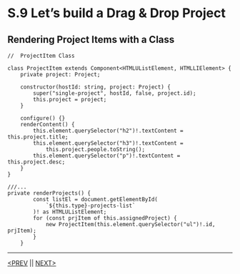 # S.9 Let’s build a Drag & Drop Project

## Rendering Project Items with a Class

```tsx
//  ProjectItem Class

class ProjectItem extends Component<HTMLUListElement, HTMLLIElement> {
	private project: Project;

	constructor(hostId: string, project: Project) {
		super("single-project", hostId, false, project.id);
		this.project = project;
	}

	configure() {}
	renderContent() {
		this.element.querySelector("h2")!.textContent = this.project.title;
		this.element.querySelector("h3")!.textContent =
			this.project.people.toString();
		this.element.querySelector("p")!.textContent = this.project.desc;
	}
}

///...
private renderProjects() {
		const listEl = document.getElementById(
			`${this.type}-projects-list`
		)! as HTMLUListElement;
		for (const prjItem of this.assignedProject) {
			new ProjectItem(this.element.querySelector("ul")!.id, prjItem);
		}
	}
```

---

[<PREV](./230429.md) || [NEXT>](./230501.md)
